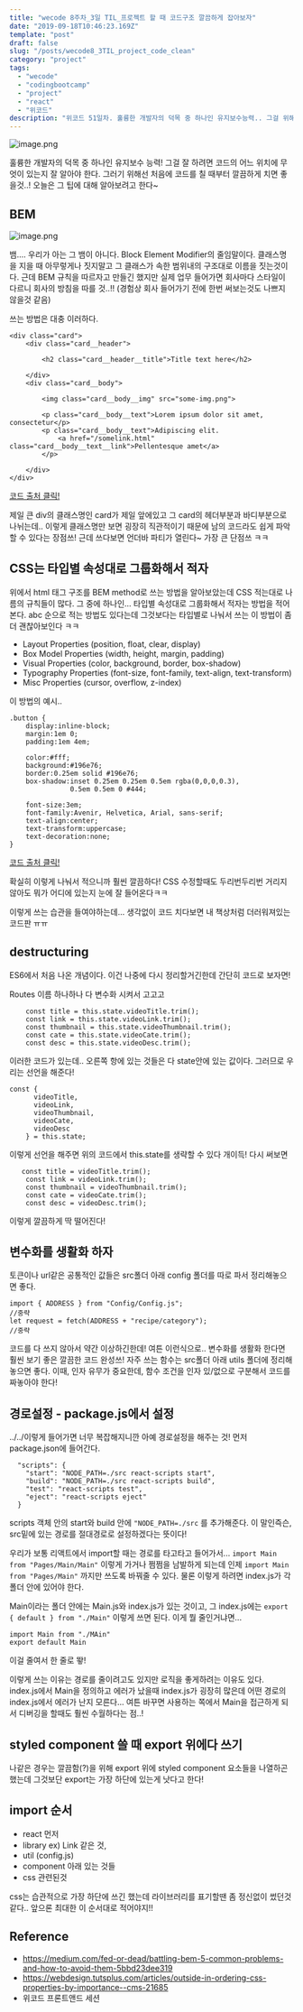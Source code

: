 ```yaml
---
title: "wecode 8주차_3일 TIL_프로젝트 할 때 코드구조 깔끔하게 잡아보자"
date: "2019-09-18T10:46:23.169Z"
template: "post"
draft: false
slug: "/posts/wecode8_3TIL_project_code_clean"
category: "project"
tags:
  - "wecode"
  - "codingbootcamp"
  - "project"
  - "react"
  - "위코드"
description: "위코드 51일차. 훌륭한 개발자의 덕목 중 하나인 유지보수능력.. 그걸 위해선 애초에 코드를 적을때 깔끔하게 적는 것이 좋다! 오늘은 프로젝트용 혹은 개인습관을 위해 코드구조를 깔끔하게 잡아보는 방법들을 적어보았다!"
---
```


![image.png](https://images.velog.io/post-images/dooreplay/9505e600-dcd4-11e9-9f0d-b11d7ac62e29/image.png)

훌륭한 개발자의 덕목 중 하나인 유지보수 능력!
그걸 잘 하려면 코드의 어느 위치에 무엇이 있는지 잘 알아야 한다.
그러기 위해선 처음에 코드를 칠 때부터 깔끔하게 치면 좋을것..! 오늘은 그 팁에 대해 알아보려고 한다~

## BEM

![image.png](https://images.velog.io/post-images/dooreplay/d836de10-dcd5-11e9-896f-973158c4c46a/image.png)

뱀.... 우리가 아는 그 뱀이 아니다. Block Element Modifier의 줄임말이다.
클래스명을 지을 때 아무렇게나 짓지말고 그 클래스가 속한 범위내의 구조대로 이름을 짓는것이다.
근데 BEM 규칙을 따르자고 만들긴 했지만 실제 업무 들어가면 회사마다 스타일이 다르니 회사의 방침을 따를 것..!!
(경험상 회사 들어가기 전에 한번 써보는것도 나쁘지 않을것 같음)

쓰는 방법은 대충 이러하다.

```
<div class="card">
    <div class="card__header">

        <h2 class="card__header__title">Title text here</h2>

    </div>
    <div class="card__body">

        <img class="card__body__img" src="some-img.png">

        <p class="card__body__text">Lorem ipsum dolor sit amet, consectetur</p>
        <p class="card__body__text">Adipiscing elit.
            <a href="/somelink.html" class="card__body__text__link">Pellentesque amet</a>
        </p>

    </div>
</div>
```

<a href ="https://medium.com/fed-or-dead/battling-bem-5-common-problems-and-how-to-avoid-them-5bbd23dee319" target="_blank">코드 출처 클릭!</a>

제일 큰 div의 클래스명인 card가 제일 앞에있고 그 card의 헤더부분과 바디부분으로 나뉘는데..
이렇게 클래스명만 보면 굉장히 직관적이기 때문에 남의 코드라도 쉽게 파악할 수 있다는 장점쓰!
근데 쓰다보면 언더바 파티가 열린다~ 가장 큰 단점쓰 ㅋㅋ

## CSS는 타입별 속성대로 그룹화해서 적자

위에서 html 태그 구조를 BEM method로 쓰는 방법을 알아보았는데 CSS 적는대로 나름의 규칙들이 많다.
그 중에 하나인... 타입별 속성대로 그룹화해서 적자는 방법을 적어본다.
abc 순으로 적는 방법도 있다는데 그것보다는 타입별로 나눠서 쓰는 이 방법이 좀 더 괜찮아보인다 ㅋㅋ

- Layout Properties (position, float, clear, display)
- Box Model Properties (width, height, margin, padding)
- Visual Properties (color, background, border, box-shadow)
- Typography Properties (font-size, font-family, text-align, text-transform)
- Misc Properties (cursor, overflow, z-index)

이 방법의 예시..

```
.button {
    display:inline-block;
    margin:1em 0;
    padding:1em 4em;

    color:#fff;
    background:#196e76;
    border:0.25em solid #196e76;
    box-shadow:inset 0.25em 0.25em 0.5em rgba(0,0,0,0.3),
               0.5em 0.5em 0 #444;

    font-size:3em;
    font-family:Avenir, Helvetica, Arial, sans-serif;
    text-align:center;
    text-transform:uppercase;
    text-decoration:none;
}
```

<a href ="https://webdesign.tutsplus.com/articles/outside-in-ordering-css-properties-by-importance--cms-21685" target="_blank">코드 출처 클릭!</a>

확실히 이렇게 나눠서 적으니까 훨씬 깔끔하다!
CSS 수정할때도 두리번두리번 거리지 않아도 뭐가 어디에 있는지 눈에 잘 들어온다ㅋㅋ

이렇게 쓰는 습관을 들여야하는데... 생각없이 코드 치다보면 내 책상처럼 더러워져있는 코드판 ㅠㅠ

## destructuring

ES6에서 처음 나온 개념이다. 이건 나중에 다시 정리할거긴한데 간단히 코드로 보자면!

Routes 이름 하나하나 다 변수화 시켜서 고고고

```
    const title = this.state.videoTitle.trim();
    const link = this.state.videoLink.trim();
    const thumbnail = this.state.videoThumbnail.trim();
    const cate = this.state.videoCate.trim();
    const desc = this.state.videoDesc.trim();
```

이러한 코드가 있는데.. 오른쪽 항에 있는 것들은 다 state안에 있는 값이다.
그러므로 우리는 선언을 해준다!

```
const {
      videoTitle,
      videoLink,
      videoThumbnail,
      videoCate,
      videoDesc
    } = this.state;
```

이렇게 선언을 해주면 위의 코드에서 this.state를 생략할 수 있다 개이득! 다시 써보면

```
   const title = videoTitle.trim();
    const link = videoLink.trim();
    const thumbnail = videoThumbnail.trim();
    const cate = videoCate.trim();
    const desc = videoDesc.trim();
```

이렇게 깔끔하게 딱 떨어진다!

## 변수화를 생활화 하자

토큰이나 url같은 공통적인 값들은 src폴더 아래 config 폴더를 따로 파서 정리해놓으면 좋다.

```
import { ADDRESS } from "Config/Config.js";
//중략
let request = fetch(ADDRESS + "recipe/category");
//중략

```

코드를 다 쓰지 않아서 약간 이상하긴한데! 여튼 이런식으로.. 변수화를 생활화 한다면 훨씬 보기 좋은 깔끔한 코드 완성쓰!
자주 쓰는 함수는 src폴더 아래 utils 폴더에 정리해놓으면 좋다.
이때, 인자 유무가 중요한데, 함수 조건을 인자 있/없으로 구분해서 코드를 짜놓아야 한다!

## 경로설정 - package.js에서 설정

../../이렇게 들어가면 너무 복잡해지니깐 아예 경로설정을 해주는 것!
먼저 package.json에 들어간다.

```
  "scripts": {
    "start": "NODE_PATH=./src react-scripts start",
    "build": "NODE_PATH=./src react-scripts build",
    "test": "react-scripts test",
    "eject": "react-scripts eject"
  }
```

scripts 객체 안의 start와 build 안에 `"NODE_PATH=./src` 를 추가해준다.
이 말인즉슨, src밑에 있는 경로를 절대경로로 설정하겠다는 뜻이다!

우리가 보통 리액트에서 import할 때는 경로를 타고타고 들어가서...
`import Main from "Pages/Main/Main"` 이렇게 가거나 쩜쩜을 남발하게 되는데
인제 `import Main from "Pages/Main"` 까지만 쓰도록 바꿔줄 수 있다.
물론 이렇게 하려면 index.js가 각 폴더 안에 있어야 한다.

Main이라는 폴더 안에는 Main.js와 index.js가 있는 것이고,
그 index.js에는 `export { default } from "./Main"` 이렇게 쓰면 된다.
이게 뭘 줄인거냐면...

```
import Main from "./MAin"
export default Main
```

이걸 줄여서 한 줄로 뙇!

이렇게 쓰는 이유는 경로를 줄이려고도 있지만 로직을 좋게하려는 이유도 있다.
index.js에서 Main을 정의하고 에러가 났을때 index.js가 굉장히 많은데 어떤 경로의 index.js에서 에러가 난지 모른다...
여튼 바꾸면 사용하는 쪽에서 Main을 접근하게 되서 디버깅을 할때도 훨씬 수월하다는 점..!

## styled component 쓸 때 export 위에다 쓰기

나같은 경우는 깔끔함(?)을 위해 export 위에 styled component 요소들을 나열하곤 했는데
그것보단 export는 가장 하단에 있는게 낫다고 한다!

## import 순서

- react 먼저
- library ex) Link 같은 것,
- util (config.js)
- component 아래 있는 것들
- css 관련된것

css는 습관적으로 가장 하단에 쓰긴 했는데 라이브러리를 표기할땐 좀 정신없이 썼던것 같다..
앞으론 최대한 이 순서대로 적어야지!!

## Reference

- https://medium.com/fed-or-dead/battling-bem-5-common-problems-and-how-to-avoid-them-5bbd23dee319
- https://webdesign.tutsplus.com/articles/outside-in-ordering-css-properties-by-importance--cms-21685
- 위코드 프론트앤드 세션
